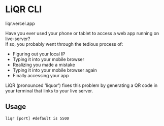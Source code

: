 # LiQR CLI

liqr.vercel.app

Have you ever used your phone or tablet to access a web app running on live-server?\
If so, you probably went through the tedious process of:

* Figuring out your local IP
* Typing it into your mobile browser
* Realizing you made a mistake
* Typing it into your mobile browser again
* Finally accessing your app

LiQR (pronounced 'liquor') fixes this problem by generating a QR code in your terminal that links to your live server.

## Usage

```
liqr [port] #default is 5500
```
